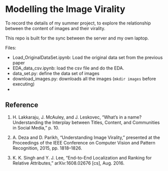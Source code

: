 # Modelling the Image Virality

To record the details of my summer project, to explore the relationship between the content of images and their virality.

This repo is built for the sync between the server and my own laptop.

Files:

- Load\_OriginalDataSet.ipynb: Load the original data set from the previous paper
- EDA\_data\_csv.ipynb: load the csv file and do the EDA.
- data_set.py: define the data set of images
- download_images.py: downloads all the images (`mkdir images` before executing)
-



## Reference 

1.  H. Lakkaraju, J. McAuley, and J. Leskovec, “What’s in a name? Understanding the Interplay between Titles, Content, and Communities in Social Media,” p. 10.

2. A. Deza and D. Parikh, “Understanding Image Virality,” presented at the Proceedings of the IEEE Conference on Computer Vision and Pattern Recognition, 2015, pp. 1818–1826.

3. K. K. Singh and Y. J. Lee, “End-to-End Localization and Ranking for Relative Attributes,” arXiv:1608.02676 [cs], Aug. 2016.


